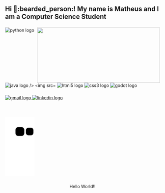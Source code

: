 <h2 align="left">Hi 👋:bearded_person:! My name is Matheus and I am a Computer Science Student</h2>

###

<img align="right" width=400 height="180" src="https://programathor.com.br/blog/wp-content/uploads/2018/05/fast-typing.gif"  />

###

<div align="left">
  <img src="https://cdn.jsdelivr.net/gh/devicons/devicon/icons/python/python-original.svg" height="40" width="50" alt="python logo"  />
  <img src="https://cdn.jsdelivr.net/gh/devicons/devicon@latest/icons/java/java-original.svg" height="48" width="50" alt="java logo />
  <img src="https://cdn.jsdelivr.net/gh/devicons/devicon/icons/git/git-original.svg" height="40" width="50" alt="git logo"  />
  <img src="https://cdn.jsdelivr.net/gh/devicons/devicon/icons/html5/html5-original.svg" height="40" width="50" alt="html5 logo"  />
  <img src="https://cdn.jsdelivr.net/gh/devicons/devicon/icons/css3/css3-original.svg" height="40" width="50" alt="css3 logo"  />
  <img src="https://cdn.jsdelivr.net/gh/devicons/devicon/icons/godot/godot-original.svg" height="40" width="50" alt="godot logo"  />
</div>

###

<div align="left">
  <a href="matheusd760@gmail.com" target="_blank">
    <img src="https://img.shields.io/static/v1?message=Gmail&logo=gmail&label=&color=D14836&logoColor=white&labelColor=&style=for-the-badge" height="35" alt="gmail logo"  />
  </a>
  <a href="https://www.linkedin.com/in/ferreir4/" target="_blank">
    <img src="https://img.shields.io/static/v1?message=LinkedIn&logo=linkedin&label=&color=0077B5&logoColor=white&labelColor=&style=for-the-badge" height="35" alt="linkedin logo"  />
  </a>
</div>

###

<br clear="both">

![Snake animation](https://github.com/Print-TesteServer/Print-TesteServer/blob/output/github-contribution-grid-snake.svg)

###

<p align="center">Hello World!!</p>
